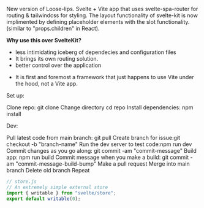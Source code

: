 New version of Loose-lips.
Svelte + Vite app that uses svelte-spa-router for routing & tailwindcss for styling. The layout functionality of svelte-kit is now implimented by defining placeholder elements with the slot functionality. (similar to "props.children" in React).

**Why use this over SvelteKit?**

- less intimidating iceberg of dependecies and configuration files
- It brings its own routing solution.
- better control over the application

* It is first and foremost a framework that just happens to use Vite under the hood, not a Vite app.

Set up:

Clone repo: git clone
Change directory cd repo
Install dependencies: npm install

Dev:

Pull latest code from main branch: git pull
Create branch for issue:git checkout -b "branch-name"
Run the dev server to test code:npm run dev
Commit changes as you go along: git commit -am "commit-message"
Build app: npm run build
Commit message when you make a build: git commit -am "commit-message-build-bump"
Make a pull request
Merge into main branch
Delete old branch
Repeat

```js
// store.js
// An extremely simple external store
import { writable } from "svelte/store";
export default writable(0);
```

